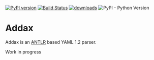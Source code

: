 [![PyPI version](https://badge.fury.io/py/addax.svg)](https://badge.fury.io/py/addax)
[![Build Status](https://travis-ci.com/omry/addax.svg?branch=master)](https://travis-ci.com/omry/addax)
[![downloads](https://img.shields.io/pypi/dm/addax.svg)](https://pypistats.org/packages/addax)
![PyPI - Python Version](https://img.shields.io/pypi/pyversions/addax.svg)
# Addax
Addax is an [ANTLR](https://www.antlr.org/) based YAML 1.2 parser.

Work in progress

